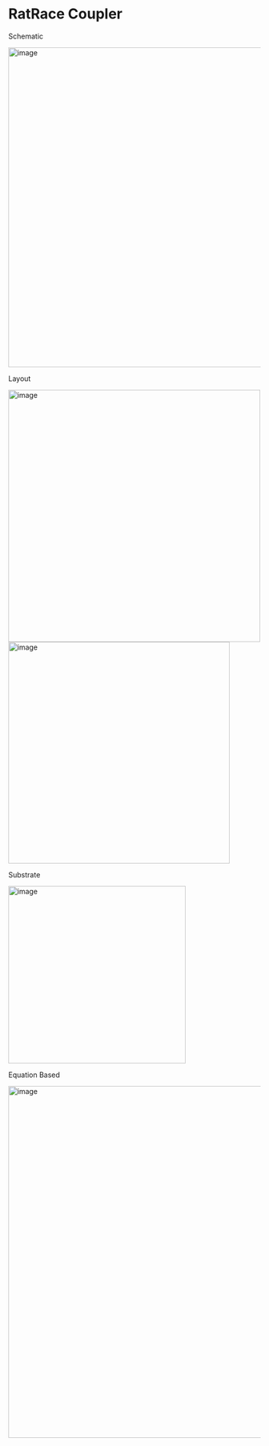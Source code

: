 # RatRace Coupler 

Schematic

<img width="638" alt="image" src="https://user-images.githubusercontent.com/66625688/84615155-35d99200-ae96-11ea-98b8-8dac62d9dac0.png">


Layout 

<img width="503" alt="image" src="https://user-images.githubusercontent.com/66625688/84615179-48ec6200-ae96-11ea-8a2b-42674129b15b.png">


<img width="442" alt="image" src="https://user-images.githubusercontent.com/66625688/84615195-5570ba80-ae96-11ea-9910-9391c0b08232.png">


Substrate 

<img width="354" alt="image" src="https://user-images.githubusercontent.com/66625688/84615201-5bff3200-ae96-11ea-8e7c-0358a03be593.png">

Equation Based

<img width="702" alt="image" src="https://user-images.githubusercontent.com/66625688/84615217-6b7e7b00-ae96-11ea-9029-89fb9c42c61e.png">
